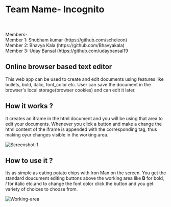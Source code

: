 <h1>Team Name- Incognito</h1><br/>
<br/>
Members-<br/>
Member 1: Shubham kumar (https://github.com/scheleon)<br/>
Member 2: Bhavya Kala (https://github.com/Bhavyakala)<br/>
Member 3: Uday Bansal (https://github.com/udaybansal19<br/>

<h2>Online browser based text editor</h2>

This web app can be used to create and edit documents using features like bullets, bold, italic, font_color etc.
User can save the document in the browser's local storage(browser cookies) and can edit it later. 

<h2>How it works ?</h2>
It creates an iframe in the html document and you will be using that area to edit your documents.
Whenever you click a button and make a change the html content of the iframe is appended with the corresponding tag, 
thus making oyur changes visible in the working area.

![Screenshot-1](https://i.ibb.co/VVGZZ3m/Screenshot-at-2019-03-26-15-14-59-1.png)

<h2>How to use it ?</h2>
Its as simple as eating potato chips with Iron Man on the screen. You get the standard doucument editing buttons above the 
working area like <b>B</b> for bold, <i>I</i> for italic etc.and to change the font color click the button and you get variety 
of choices to choose from.

![Working-area](https://i.ibb.co/BfbyLFg/Screenshot-at-2019-03-26-15-14-59-2.png)

